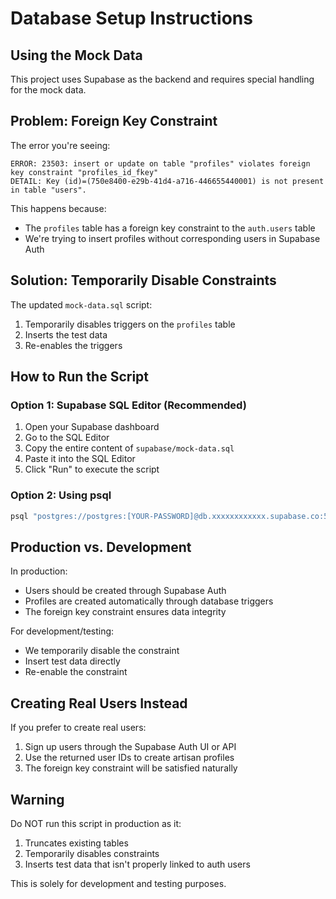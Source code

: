 # Database Setup Instructions

## Using the Mock Data

This project uses Supabase as the backend and requires special handling for the mock data.

## Problem: Foreign Key Constraint

The error you're seeing:
```
ERROR: 23503: insert or update on table "profiles" violates foreign key constraint "profiles_id_fkey"
DETAIL: Key (id)=(750e8400-e29b-41d4-a716-446655440001) is not present in table "users".
```

This happens because:
- The `profiles` table has a foreign key constraint to the `auth.users` table
- We're trying to insert profiles without corresponding users in Supabase Auth

## Solution: Temporarily Disable Constraints

The updated `mock-data.sql` script:
1. Temporarily disables triggers on the `profiles` table
2. Inserts the test data
3. Re-enables the triggers

## How to Run the Script

### Option 1: Supabase SQL Editor (Recommended)

1. Open your Supabase dashboard
2. Go to the SQL Editor
3. Copy the entire content of `supabase/mock-data.sql`
4. Paste it into the SQL Editor
5. Click "Run" to execute the script

### Option 2: Using psql

```bash
psql "postgres://postgres:[YOUR-PASSWORD]@db.xxxxxxxxxxxx.supabase.co:5432/postgres" -f supabase/mock-data.sql
```

## Production vs. Development

In production:
- Users should be created through Supabase Auth
- Profiles are created automatically through database triggers
- The foreign key constraint ensures data integrity

For development/testing:
- We temporarily disable the constraint
- Insert test data directly
- Re-enable the constraint

## Creating Real Users Instead

If you prefer to create real users:

1. Sign up users through the Supabase Auth UI or API
2. Use the returned user IDs to create artisan profiles
3. The foreign key constraint will be satisfied naturally

## Warning

Do NOT run this script in production as it:
1. Truncates existing tables
2. Temporarily disables constraints
3. Inserts test data that isn't properly linked to auth users

This is solely for development and testing purposes.
